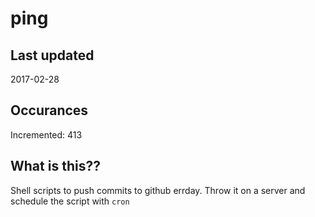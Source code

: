 # ping

## Last updated
2017-02-28

## Occurances
Incremented: 413

## What is this??
Shell scripts to push commits to github errday. Throw it on a server and schedule the script with `cron`


